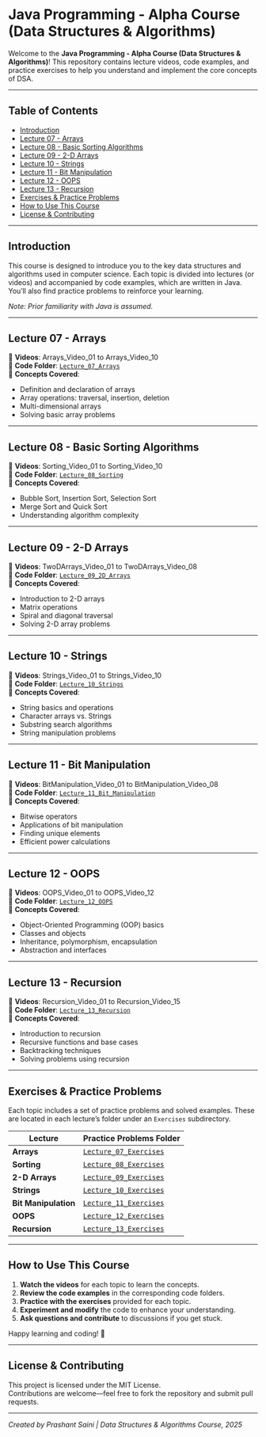 # Java Programming - Alpha Course (Data Structures & Algorithms)

Welcome to the **Java Programming - Alpha Course (Data Structures & Algorithms)**! This repository contains lecture videos, code examples, and practice exercises to help you understand and implement the core concepts of DSA.

---

## Table of Contents

- [Introduction](#introduction)
- [Lecture 07 - Arrays](#lecture-07---arrays)
- [Lecture 08 - Basic Sorting Algorithms](#lecture-08---basic-sorting-algorithms)
- [Lecture 09 - 2-D Arrays](#lecture-09---2-d-arrays)
- [Lecture 10 - Strings](#lecture-10---strings)
- [Lecture 11 - Bit Manipulation](#lecture-11---bit-manipulation)
- [Lecture 12 - OOPS](#lecture-12---oops)
- [Lecture 13 - Recursion](#lecture-13---recursion)
- [Exercises & Practice Problems](#exercises--practice-problems)
- [How to Use This Course](#how-to-use-this-course)
- [License & Contributing](#license--contributing)

---

## Introduction

This course is designed to introduce you to the key data structures and algorithms used in computer science. Each topic is divided into lectures (or videos) and accompanied by code examples, which are written in Java. You’ll also find practice problems to reinforce your learning.

*Note: Prior familiarity with Java is assumed.*

---

## Lecture 07 - Arrays
📌 **Videos**: Arrays_Video_01 to Arrays_Video_10  
📌 **Code Folder**: [`Lecture_07_Arrays`](https://github.com/username/DSA-Course/tree/main/Lecture_07_Arrays)  
📌 **Concepts Covered**:
- Definition and declaration of arrays
- Array operations: traversal, insertion, deletion
- Multi-dimensional arrays
- Solving basic array problems

---

## Lecture 08 - Basic Sorting Algorithms
📌 **Videos**: Sorting_Video_01 to Sorting_Video_10  
📌 **Code Folder**: [`Lecture_08_Sorting`](https://github.com/username/DSA-Course/tree/main/Lecture_08_Sorting)  
📌 **Concepts Covered**:
- Bubble Sort, Insertion Sort, Selection Sort
- Merge Sort and Quick Sort
- Understanding algorithm complexity

---

## Lecture 09 - 2-D Arrays
📌 **Videos**: TwoDArrays_Video_01 to TwoDArrays_Video_08  
📌 **Code Folder**: [`Lecture_09_2D_Arrays`](https://github.com/username/DSA-Course/tree/main/Lecture_09_2D_Arrays)  
📌 **Concepts Covered**:
- Introduction to 2-D arrays
- Matrix operations
- Spiral and diagonal traversal
- Solving 2-D array problems

---

## Lecture 10 - Strings
📌 **Videos**: Strings_Video_01 to Strings_Video_10  
📌 **Code Folder**: [`Lecture_10_Strings`](https://github.com/username/DSA-Course/tree/main/Lecture_10_Strings)  
📌 **Concepts Covered**:
- String basics and operations
- Character arrays vs. Strings
- Substring search algorithms
- String manipulation problems

---

## Lecture 11 - Bit Manipulation
📌 **Videos**: BitManipulation_Video_01 to BitManipulation_Video_08  
📌 **Code Folder**: [`Lecture_11_Bit_Manipulation`](https://github.com/username/DSA-Course/tree/main/Lecture_11_Bit_Manipulation)  
📌 **Concepts Covered**:
- Bitwise operators
- Applications of bit manipulation
- Finding unique elements
- Efficient power calculations

---

## Lecture 12 - OOPS
📌 **Videos**: OOPS_Video_01 to OOPS_Video_12  
📌 **Code Folder**: [`Lecture_12_OOPS`](https://github.com/username/DSA-Course/tree/main/Lecture_12_OOPS)  
📌 **Concepts Covered**:
- Object-Oriented Programming (OOP) basics
- Classes and objects
- Inheritance, polymorphism, encapsulation
- Abstraction and interfaces

---

## Lecture 13 - Recursion
📌 **Videos**: Recursion_Video_01 to Recursion_Video_15  
📌 **Code Folder**: [`Lecture_13_Recursion`](https://github.com/username/DSA-Course/tree/main/Lecture_13_Recursion)  
📌 **Concepts Covered**:
- Introduction to recursion
- Recursive functions and base cases
- Backtracking techniques
- Solving problems using recursion

---

## Exercises & Practice Problems

Each topic includes a set of practice problems and solved examples. These are located in each lecture’s folder under an `Exercises` subdirectory.

| **Lecture**          | **Practice Problems Folder** |
|----------------------|------------------------------|
| **Arrays**          | [`Lecture_07_Exercises`](https://github.com/username/DSA-Course/tree/main/Lecture_07_Arrays/Exercises) |
| **Sorting**         | [`Lecture_08_Exercises`](https://github.com/username/DSA-Course/tree/main/Lecture_08_Sorting/Exercises) |
| **2-D Arrays**      | [`Lecture_09_Exercises`](https://github.com/username/DSA-Course/tree/main/Lecture_09_2D_Arrays/Exercises) |
| **Strings**         | [`Lecture_10_Exercises`](https://github.com/username/DSA-Course/tree/main/Lecture_10_Strings/Exercises) |
| **Bit Manipulation** | [`Lecture_11_Exercises`](https://github.com/username/DSA-Course/tree/main/Lecture_11_Bit_Manipulation/Exercises) |
| **OOPS**            | [`Lecture_12_Exercises`](https://github.com/username/DSA-Course/tree/main/Lecture_12_OOPS/Exercises) |
| **Recursion**       | [`Lecture_13_Exercises`](https://github.com/username/DSA-Course/tree/main/Lecture_13_Recursion/Exercises) |

---

## How to Use This Course

1. **Watch the videos** for each topic to learn the concepts.
2. **Review the code examples** in the corresponding code folders.
3. **Practice with the exercises** provided for each topic.
4. **Experiment and modify** the code to enhance your understanding.
5. **Ask questions and contribute** to discussions if you get stuck.

Happy learning and coding! 🚀

---

## License & Contributing

This project is licensed under the MIT License.  
Contributions are welcome—feel free to fork the repository and submit pull requests.

---

*Created by Prashant Saini | Data Structures & Algorithms Course, 2025*

